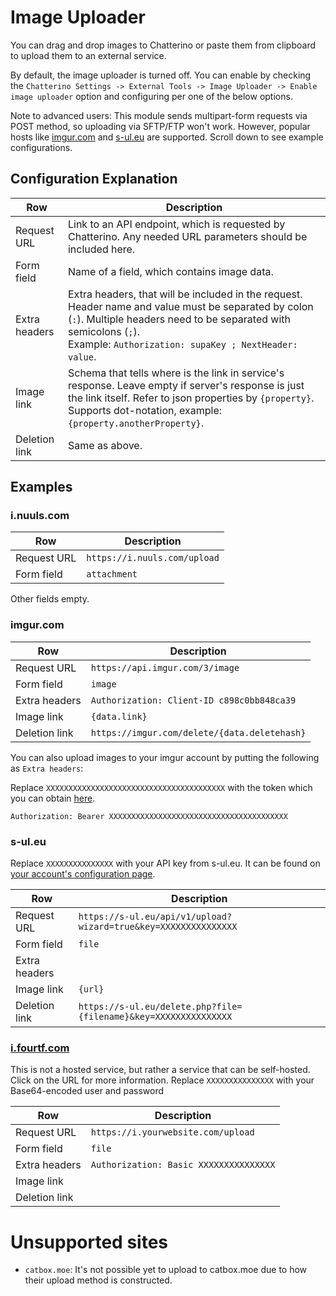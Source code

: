 # Image Uploader

You can drag and drop images to Chatterino or paste them from clipboard to upload them to an external service.

By default, the image uploader is turned off. You can enable by checking the `Chatterino Settings -> External Tools -> Image Uploader -> Enable image uploader` option and configuring per one of the below options.

Note to advanced users: This module sends multipart-form requests via POST method, so uploading via SFTP/FTP won't work.
However, popular hosts like [imgur.com](https://imgur.com) and [s-ul.eu](https://s-ul.eu) are supported. Scroll down to see example configurations.

## Configuration Explanation

| Row           | Description                                                                                                                                                                                                                         |
| ------------- | ----------------------------------------------------------------------------------------------------------------------------------------------------------------------------------------------------------------------------------- |
| Request URL   | Link to an API endpoint, which is requested by Chatterino. Any needed URL parameters should be included here.                                                                                                                       |
| Form field    | Name of a field, which contains image data.                                                                                                                                                                                         |
| Extra headers | Extra headers, that will be included in the request. Header name and value must be separated by colon (`:`). Multiple headers need to be separated with semicolons (`;`).<br>Example: `Authorization: supaKey ; NextHeader: value`. |
| Image link    | Schema that tells where is the link in service's response. Leave empty if server's response is just the link itself. Refer to json properties by `{property}`. Supports dot-notation, example: `{property.anotherProperty}`.        |
| Deletion link | Same as above.                                                                                                                                                                                                                      |

## Examples

### i.nuuls.com

| Row         | Description                  |
| ----------- | ---------------------------- |
| Request URL | `https://i.nuuls.com/upload` |
| Form field  | `attachment`                 |

Other fields empty.

### imgur.com

| Row           | Description                                  |
| ------------- | -------------------------------------------- |
| Request URL   | `https://api.imgur.com/3/image`              |
| Form field    | `image`                                      |
| Extra headers | `Authorization: Client-ID c898c0bb848ca39`   |
| Image link    | `{data.link}`                                |
| Deletion link | `https://imgur.com/delete/{data.deletehash}` |

You can also upload images to your imgur account by putting the following as `Extra headers`:

Replace `XXXXXXXXXXXXXXXXXXXXXXXXXXXXXXXXXXXXXXXX` with the token which you can obtain [here](https://zneix.eu/imgurauth).

`Authorization: Bearer XXXXXXXXXXXXXXXXXXXXXXXXXXXXXXXXXXXXXXXX`

### s-ul.eu

Replace `XXXXXXXXXXXXXXX` with your API key from s-ul.eu. It can be found on [your account's configuration page](https://s-ul.eu/account/configurations).

| Row           | Description                                                      |
| ------------- | ---------------------------------------------------------------- |
| Request URL   | `https://s-ul.eu/api/v1/upload?wizard=true&key=XXXXXXXXXXXXXXX`  |
| Form field    | `file`                                                           |
| Extra headers |                                                                  |
| Image link    | `{url}`                                                          |
| Deletion link | `https://s-ul.eu/delete.php?file={filename}&key=XXXXXXXXXXXXXXX` |

### [i.fourtf.com](https://github.com/fourtf/i)

This is not a hosted service, but rather a service that can be self-hosted. Click on the URL for more information.
Replace `XXXXXXXXXXXXXXX` with your Base64-encoded user and password

| Row           | Description                            |
| ------------- | -------------------------------------- |
| Request URL   | `https://i.yourwebsite.com/upload`     |
| Form field    | `file`                                 |
| Extra headers | `Authorization: Basic XXXXXXXXXXXXXXX` |
| Image link    |                                        |
| Deletion link |                                        |

# Unsupported sites

-   `catbox.moe`: It's not possible yet to upload to catbox.moe due to how their upload method is constructed.
